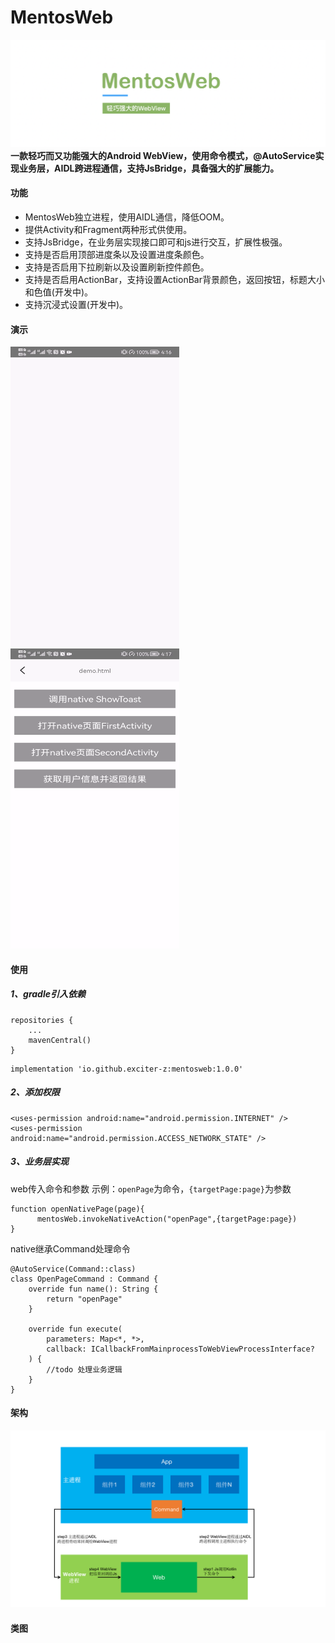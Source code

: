 # MentosWeb

![MentosWeb](images/MentosWeb.png)
**一款轻巧而又功能强大的Android WebView，使用命令模式，@AutoService实现业务层，AIDL跨进程通信，支持JsBridge，具备强大的扩展能力。**

#### 功能

* MentosWeb独立进程，使用AIDL通信，降低OOM。
* 提供Activity和Fragment两种形式供使用。
* 支持JsBridge，在业务层实现接口即可和js进行交互，扩展性极强。
* 支持是否启用顶部进度条以及设置进度条颜色。
* 支持是否启用下拉刷新以及设置刷新控件颜色。
* 支持是否启用ActionBar，支持设置ActionBar背景颜色，返回按钮，标题大小和色值(开发中)。
* 支持沉浸式设置(开发中)。

#### 演示

<img src="https://github.com/exciter-z/MentosWeb/blob/main/images/demo1.gif" alt="演示1" width="270" height="480"/><img src="https://github.com/exciter-z/MentosWeb/blob/main/images/demo2.gif" alt="演示2" width="270" height="480"/>

#### 使用

##### 1、gradle引入依赖

```
repositories {
    ...
    mavenCentral()
}
```

```
implementation 'io.github.exciter-z:mentosweb:1.0.0'
```

##### 2、添加权限

```
<uses-permission android:name="android.permission.INTERNET" />
<uses-permission android:name="android.permission.ACCESS_NETWORK_STATE" />
```

##### 3、业务层实现

web传入命令和参数 示例：`openPage`为命令，`{targetPage:page}`为参数

```
function openNativePage(page){
      mentosWeb.invokeNativeAction("openPage",{targetPage:page})
}
```

native继承Command处理命令

```
@AutoService(Command::class)
class OpenPageCommand : Command {
    override fun name(): String {
        return "openPage"
    }

    override fun execute(
        parameters: Map<*, *>,
        callback: ICallbackFromMainprocessToWebViewProcessInterface?
    ) {
        //todo 处理业务逻辑
    }
}
```

#### 架构

![MentosWeb](images/MentosWebArchitecture.png)

#### 类图

